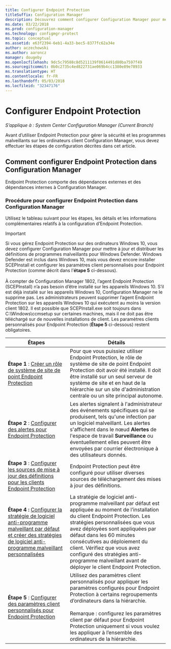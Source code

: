 ```yaml
---
title: Configurer Endpoint Protection
titleSuffix: Configuration Manager
description: Découvrez comment configurer Configuration Manager pour mettre à jour et distribuer les définitions de programmes malveillants pour Windows Defender.
ms.date: 03/22/2018
ms.prod: configuration-manager
ms.technology: configmgr-protect
ms.topic: conceptual
ms.assetid: e63f2394-6eb1-4a33-bec5-8377fc62a34e
author: aczechowski
ms.author: aaroncz
manager: dougeby
ms.openlocfilehash: 9dc5c79588c8d5211139f0614491d80ba7597f49
ms.sourcegitcommit: 0b0c2735c4ed822731ae069b4cc1380e89e78933
ms.translationtype: HT
ms.contentlocale: fr-FR
ms.lasthandoff: 05/03/2018
ms.locfileid: "32347176"
---
```

# <a name="configure-endpoint-protection"></a>Configurer Endpoint Protection

*S’applique à : System Center Configuration Manager (Current Branch)*

Avant d’utiliser Endpoint Protection pour gérer la sécurité et les programmes malveillants sur les ordinateurs client Configuration Manager, vous devez effectuer les étapes de configuration décrites dans cet article.  

## <a name="how-to-configure-endpoint-protection-in-configuration-manager"></a>Comment configurer Endpoint Protection dans Configuration Manager  
 Endpoint Protection comporte des dépendances externes et des dépendances internes à Configuration Manager.  

### <a name="steps-to-configure-endpoint-protection-in-configuration-manager"></a>Procédure pour configurer Endpoint Protection dans Configuration Manager  
 Utilisez le tableau suivant pour les étapes, les détails et les informations complémentaires relatifs à la configuration d’Endpoint Protection.  

> [!IMPORTANT]  
>  Si vous gérez Endpoint Protection sur des ordinateurs Windows 10, vous devez configurer Configuration Manager pour mettre à jour et distribuer les définitions de programmes malveillants pour Windows Defender. Windows Defender est inclus dans Windows 10, mais vous devez encore installer SCEPInstall et configurer les paramètres client personnalisés pour Endpoint Protection (comme décrit dans l’**étape 5** ci-dessous). </br> </br>
> À compter de Configuration Manager 1802, l’agent Endpoint Protection (SCEPInstall) n’a pas besoin d’être installé sur les appareils Windows 10. S’il est déjà installé sur les appareils Windows 10, Configuration Manager ne le supprime pas. Les administrateurs peuvent supprimer l’agent Endpoint Protection sur les appareils Windows 10 qui exécutent au moins la version client 1802. Il est possible que SCEPInstall.exe soit toujours dans C:\Windows\ccmsetup sur certaines machines, mais il ne doit pas être téléchargé sur de nouvelles installations de client. Les paramètres clients personnalisés pour Endpoint Protection (**Étape 5** ci-dessous) restent obligatoires. <!--503654-->

|Étapes|Détails|  
|-----------|-------------|  
|**Étape 1** : [Créer un rôle de système de site de point Endpoint Protection](endpoint-protection-site-role.md)|Pour que vous puissiez utiliser Endpoint Protection, le rôle de système de site de point Endpoint Protection doit avoir été installé. Il doit être installé sur un seul serveur de système de site et en haut de la hiérarchie sur un site d'administration centrale ou un site principal autonome. |  
|**Étape 2** : [Configurer des alertes pour Endpoint Protection](endpoint-configure-alerts.md)|Les alertes signalent à l'administrateur des événements spécifiques qui se produisent, tels qu'une infection par un logiciel malveillant. Les alertes s'affichent dans le nœud **Alertes** de l'espace de travail **Surveillance** ou éventuellement elles peuvent être envoyées par courrier électronique à des utilisateurs donnés. |  
|**Étape 3** : [Configurer les sources de mise à jour des définitions pour les clients Endpoint Protection](endpoint-definition-updates.md)|Endpoint Protection peut être configuré pour utiliser diverses sources de téléchargement des mises à jour des définitions. |  
|**Étape 4 :** [Configurer la stratégie de logiciel anti-programme malveillant par défaut et créer des stratégies de logiciel anti-programme malveillant personnalisées](endpoint-antimalware-policies.md)|La stratégie de logiciel anti-programme malveillant par défaut est appliquée au moment de l’installation du client Endpoint Protection. Les stratégies personnalisées que vous avez déployées sont appliquées par défaut dans les 60 minutes consécutives au déploiement du client. Vérifiez que vous avez configuré des stratégies anti-programme malveillant avant de déployer le client Endpoint Protection. |  
|**Étape 5** : [Configurer des paramètres client personnalisés pour Endpoint Protection](endpoint-protection-configure-client.md)|Utilisez des paramètres client personnalisés pour appliquer les paramètres configurés pour Endpoint Protection à certains regroupements d’ordinateurs dans la hiérarchie.<br /><br /> Remarque : configurez les paramètres client par défaut pour Endpoint Protection uniquement si vous voulez les appliquer à l’ensemble des ordinateurs de la hiérarchie. |  
